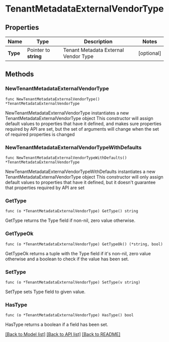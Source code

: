 # TenantMetadataExternalVendorType

## Properties

Name | Type | Description | Notes
------------ | ------------- | ------------- | -------------
**Type** | Pointer to **string** | Tenant Metadata External Vendor Type | [optional] 

## Methods

### NewTenantMetadataExternalVendorType

`func NewTenantMetadataExternalVendorType() *TenantMetadataExternalVendorType`

NewTenantMetadataExternalVendorType instantiates a new TenantMetadataExternalVendorType object
This constructor will assign default values to properties that have it defined,
and makes sure properties required by API are set, but the set of arguments
will change when the set of required properties is changed

### NewTenantMetadataExternalVendorTypeWithDefaults

`func NewTenantMetadataExternalVendorTypeWithDefaults() *TenantMetadataExternalVendorType`

NewTenantMetadataExternalVendorTypeWithDefaults instantiates a new TenantMetadataExternalVendorType object
This constructor will only assign default values to properties that have it defined,
but it doesn't guarantee that properties required by API are set

### GetType

`func (o *TenantMetadataExternalVendorType) GetType() string`

GetType returns the Type field if non-nil, zero value otherwise.

### GetTypeOk

`func (o *TenantMetadataExternalVendorType) GetTypeOk() (*string, bool)`

GetTypeOk returns a tuple with the Type field if it's non-nil, zero value otherwise
and a boolean to check if the value has been set.

### SetType

`func (o *TenantMetadataExternalVendorType) SetType(v string)`

SetType sets Type field to given value.

### HasType

`func (o *TenantMetadataExternalVendorType) HasType() bool`

HasType returns a boolean if a field has been set.


[[Back to Model list]](../README.md#documentation-for-models) [[Back to API list]](../README.md#documentation-for-api-endpoints) [[Back to README]](../README.md)


